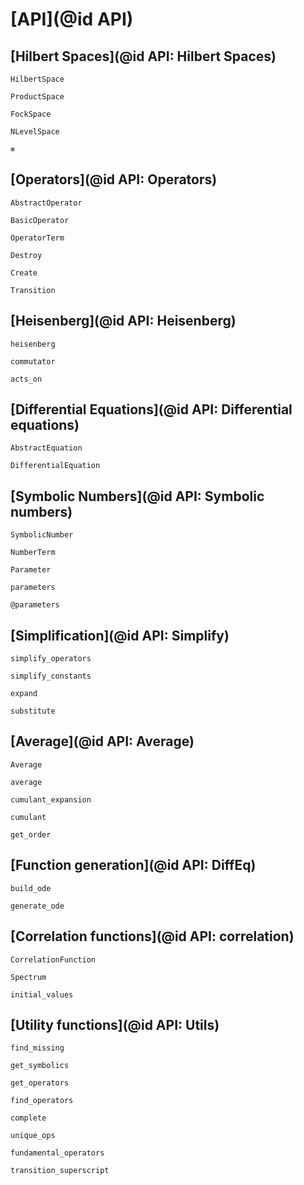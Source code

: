 # [API](@id API)

## [Hilbert Spaces](@id API: Hilbert Spaces)

```@docs
HilbertSpace
```

```@docs
ProductSpace
```

```@docs
FockSpace
```

```@docs
NLevelSpace
```

```@docs
⊗
```

## [Operators](@id API: Operators)

```@docs
AbstractOperator
```

```@docs
BasicOperator
```

```@docs
OperatorTerm
```

```@docs
Destroy
```

```@docs
Create
```

```@docs
Transition
```


## [Heisenberg](@id API: Heisenberg)

```@docs
heisenberg
```

```@docs
commutator
```

```@docs
acts_on
```

## [Differential Equations](@id API: Differential equations)

```@docs
AbstractEquation
```

```@docs
DifferentialEquation
```

## [Symbolic Numbers](@id API: Symbolic numbers)

```@docs
SymbolicNumber
```

```@docs
NumberTerm
```

```@docs
Parameter
```

```@docs
parameters
```

```@docs
@parameters
```

## [Simplification](@id API: Simplify)

```@docs
simplify_operators
```

```@docs
simplify_constants
```

```@docs
expand
```

```@docs
substitute
```

## [Average](@id API: Average)

```@docs
Average
```

```@docs
average
```

```@docs
cumulant_expansion
```

```@docs
cumulant
```

```@docs
get_order
```


## [Function generation](@id API: DiffEq)

```@docs
build_ode
```

```@docs
generate_ode
```


## [Correlation functions](@id API: correlation)

```@docs
CorrelationFunction
```

```@docs
Spectrum
```

```@docs
initial_values
```


## [Utility functions](@id API: Utils)

```@docs
find_missing
```

```@docs
get_symbolics
```

```@docs
get_operators
```

```@docs
find_operators
```

```@docs
complete
```

```@docs
unique_ops
```

```@docs
fundamental_operators
```

```@docs
transition_superscript
```
